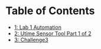 # Table of Contents
- [1: Lab 1 Automation](Lab1.ps1)
- [2: Utime Sensor Tool Part 1 of 2](Challenge2.py)
- [3: Challenge3](Challenge3.py)

